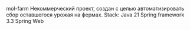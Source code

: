 mol-farm Некоммерческий проект, создан с целью автоматизировать сбор оставшегося урожая на фермах. 
Stack: 
Java 21
Spring framework 3.3
Spring Web

